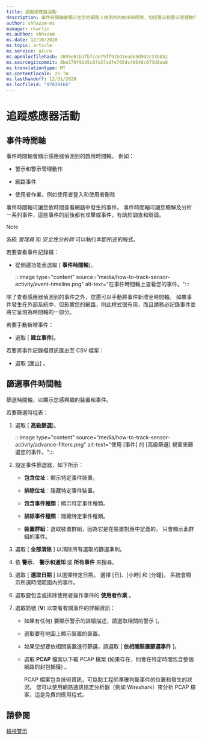 ```yaml
---
title: 追蹤感應器活動
description: 事件時間軸會顯示在您的網路上偵測到的啟用時間表，包括警示和警示管理動作、網路事件，以及使用者登入和使用者刪除等使用者作業。
author: shhazam-ms
manager: rkarlin
ms.author: shhazam
ms.date: 12/10/2020
ms.topic: article
ms.service: azure
ms.openlocfilehash: 3895e01b1fbfcde79ff91bd1eade8d902c33b852
ms.sourcegitcommit: 8be279f92d5c07a37adfe766dc40648c673d8aa8
ms.translationtype: MT
ms.contentlocale: zh-TW
ms.lasthandoff: 12/31/2020
ms.locfileid: "97839166"
---
```

# <a name="track-sensor-activity"></a>追蹤感應器活動

## <a name="event-timeline"></a>事件時間軸

事件時間軸會顯示感應器偵測到的啟用時間軸。 例如：

  - 警示和警示管理動作

  - 網路事件

  - 使用者作業，例如使用者登入和使用者刪除

事件時間軸可讓您依時間查看網路中發生的事件。 事件時間軸可讓您瞭解及分析一系列事件，這些事件的前後都有攻擊或事件，有助於調查和辯論。

> [!NOTE]
> 系統 *管理員* 和 *安全性分析師* 可以執行本節所述的程式。

若要查看事件記錄檔：

- 從側邊功能表選取 [ **事件時間軸**]。

   :::image type="content" source="media/how-to-track-sensor-activity/event-timeline.png" alt-text="在事件時間軸上查看您的事件。":::

除了查看感應器偵測到的事件之外，您還可以手動將事件新增至時間軸。 如果事件發生在外部系統中，但影響您的網路，則此程式很有用，而且請務必記錄事件並將它呈現為時間軸的一部分。

若要手動新增事件：

- 選取 [ **建立事件**]。

若要將事件記錄檔資訊匯出至 CSV 檔案：

- 選取 [匯出]  。

## <a name="filter-the-event-timeline"></a>篩選事件時間軸

篩選時間軸，以顯示您感興趣的裝置和事件。

若要篩選時程表：

1. 選取 [ **高級篩選**]。

   :::image type="content" source="media/how-to-track-sensor-activity/advance-filters.png" alt-text="使用 [事件] 的 [高級篩選] 視窗來篩選您的事件。":::

2. 設定事件篩選器，如下所示：

   - **包含位址**：顯示特定事件裝置。

   - **排除位址**：隱藏特定事件裝置。

   - **包含事件種類**：顯示特定事件種類。

   - **排除事件種類**：隱藏特定事件種類。

   - **裝置群組**：選取裝置群組，因為它是在裝置對應中定義的。 只會顯示此群組的事件。

3. 選取 [ **全部清除** ] 以清除所有選取的篩選準則。

4. 依 **警示**、 **警示和通知** 或 **所有事件** 來搜尋。

5. 選取 [ **選取日期** ] 以選擇特定日期。 選擇 [日]、[小時] 和 [分鐘]。 系統會顯示所選時間範圍內的事件。

6.  選取要包含或排除使用者操作事件的 **使用者作業** 。

7.  選取箭號 (**V**) 以查看有關事件的詳細資訊：

    - 如果有任何) 要顯示警示的詳細描述，請選取相關的警示 (。

    - 選取要在地圖上顯示裝置的裝置。

    - 如果您想要依相關裝置進行篩選，請選取 [ **依相關裝置篩選事件** ]。

    - 選取 **PCAP** 檔案以下載 PCAP 檔案 (如果存在，則會在特定時間包含整個網路的封包捕獲) 。 
    
      PCAP 檔案包含技術資訊，可協助工程師準確判斷事件的位置和發生的狀況。 您可以使用網路通訊協定分析器（例如 Wireshark）來分析 PCAP 檔案，這是免費的應用程式。

## <a name="see-also"></a>請參閱

[檢視警示](how-to-view-alerts.md)
